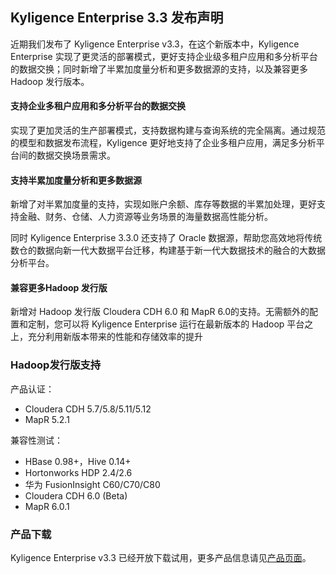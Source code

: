 ## Kyligence Enterprise 3.3 发布声明

近期我们发布了 Kyligence Enterprise v3.3，在这个新版本中，Kyligence Enterprise 实现了更灵活的部署模式，更好支持企业级多租户应用和多分析平台的数据交换；同时新增了半累加度量分析和更多数据源的支持，以及兼容更多 Hadoop 发行版本。

 

#### 支持企业多租户应用和多分析平台的数据交换

实现了更加灵活的生产部署模式，支持数据构建与查询系统的完全隔离。通过规范的模型和数据发布流程，Kyligence 更好地支持了企业多租户应用，满足多分析平台间的数据交换场景需求。

 

#### 支持半累加度量分析和更多数据源

新增了对半累加度量的支持，实现如账户余额、库存等数据的半累加处理，更好支持金融、财务、仓储、人力资源等业务场景的海量数据高性能分析。

同时 Kyligence Enterprise 3.3.0 还支持了 Oracle 数据源，帮助您高效地将传统数仓的数据向新一代大数据平台迁移，构建基于新一代大数据技术的融合的大数据分析平台。

 

#### 兼容更多Hadoop 发行版

新增对 Hadoop 发行版 Cloudera CDH 6.0 和 MapR 6.0的支持。无需额外的配置和定制，您可以将 Kyligence Enterprise 运行在最新版本的 Hadoop 平台之上，充分利用新版本带来的性能和存储效率的提升



### Hadoop发行版支持

产品认证：

* Cloudera CDH 5.7/5.8/5.11/5.12
* MapR 5.2.1

兼容性测试：

* HBase 0.98+，Hive 0.14+
* Hortonworks HDP 2.4/2.6
* 华为 FusionInsight C60/C70/C80
* Cloudera CDH 6.0 (Beta)
* MapR 6.0.1



### **产品下载**

Kyligence Enterprise v3.3 已经开放下载试用，更多产品信息请见[产品页面]( http://download.kyligence.io/)。